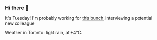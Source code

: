 ### Hi there :wave:

It's Tuesday! I'm probably working for [this bunch](https://github.com/kohofinancial), interviewing a potential new colleague.

Weather in Toronto: light rain, at +4°C.
